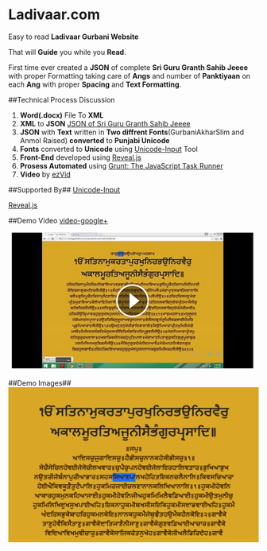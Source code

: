Ladivaar.com
==============

Easy to read **Ladivaar Gurbani Website**

That will **Guide** you while you **Read**.

First time ever created a **JSON** of complete **Sri Guru Granth Sahib Jeeee** with proper Formatting taking care of **Angs** and number of **Panktiyaan** on each **Ang** with proper **Spacing** and **Text Formatting**.

##Technical Process Discussion
 1. **Word(.docx)** File To **XML**
 2. **XML** to **JSON** [JSON of Sri Guru Granth Sahib Jeeee](https://raw.githubusercontent.com/harpreetkhalsagtbit/ladivaar/master/SGGS.json)
 3. **JSON** with **Text** written in **Two diffrent Fonts**(GurbaniAkharSlim and Anmol Raised) **converted** to **Punjabi Unicode**
 4. **Fonts** converted to **Unicode** using [Unicode-Input](https://github.com/harpreetkhalsagtbit/Unicode-Input) Tool
 5. **Front-End** developed using [Reveal.js](https://github.com/hakimel/reveal.js)
 6. **Prosess Automated** using [Grunt: The JavaScript Task Runner](http://gruntjs.com/)
 7. **Video** by [ezVid](http://www.ezvid.com/)

##Supported By##
[Unicode-Input](https://github.com/harpreetkhalsagtbit/Unicode-Input)

[Reveal.js](https://github.com/hakimel/reveal.js)

##Demo Video
[video-google+](https://www.facebook.com/video.php?v=10206886710032648&set=vb.1424264057&type=2&theater)

[![video-google+](https://raw.githubusercontent.com/harpreetkhalsagtbit/ladivaar/master/assets/video%20sample.png)](https://plus.google.com/+HarpreetSinghGTBIT/posts/MUE9yS5Vhxy?pid=6132809339937240306&oid=113314739847849266946)

##Demo Images##
![Waheguru](/assets/larivarpadchedhighlighter.png?raw=true)

